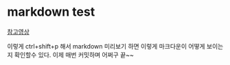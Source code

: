 # markdown test

[참고영상](https://www.youtube.com/watch?v=bS9yTI2fC0w&list=PLv2d7VI9OotQ1F92Jp9Ce7ovHEsuRQB3Y&index=11&t=30s)

이렇게 ctrl+shift+p 해서 markdown 미리보기 하면
이렇게 마크다운이 어떻게 보이는지 확인할수 있다. 이제 매번 커밋하며 어쩌구 끝~~
